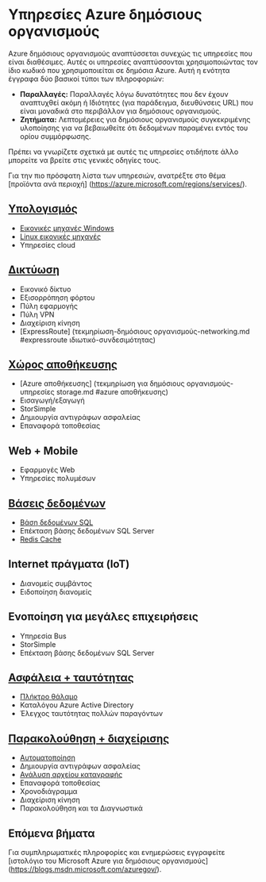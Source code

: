 <properties
    pageTitle="Υπηρεσίες Azure δημόσιους οργανισμούς | Microsoft Azure"
    description="Παρέχει μια επισκόπηση των τις διαθέσιμες υπηρεσίες σε δημόσιους οργανισμούς Azure"
    services="Azure-Government"
    cloud="gov" 
    documentationCenter=""
    authors="zakramer"
    manager="liki"
    editor="" />

<tags
    ms.service="multiple"
    ms.devlang="na"
    ms.topic="article"
    ms.tgt_pltfrm="na"
    ms.workload="azure-government"
    ms.date="10/14/2016"
    ms.author="zakramer" />


#  <a name="azure-government-services"></a>Υπηρεσίες Azure δημόσιους οργανισμούς

Azure δημόσιους οργανισμούς αναπτύσσεται συνεχώς τις υπηρεσίες που είναι διαθέσιμες.  Αυτές οι υπηρεσίες αναπτύσσονται χρησιμοποιώντας τον ίδιο κωδικό που χρησιμοποιείται σε δημόσια Azure.  Αυτή η ενότητα έγγραφα δύο βασικοί τύποι των πληροφοριών:

- **Παραλλαγές:** Παραλλαγές λόγω δυνατότητες που δεν έχουν αναπτυχθεί ακόμη ή Ιδιότητες (για παράδειγμα, διευθύνσεις URL) που είναι μοναδικά στο περιβάλλον για δημόσιους οργανισμούς.  
- **Ζητήματα:** Λεπτομέρειες για δημόσιους οργανισμούς συγκεκριμένης υλοποίησης για να βεβαιωθείτε ότι δεδομένων παραμένει εντός του ορίου συμμόρφωσης.

Πρέπει να γνωρίζετε σχετικά με αυτές τις υπηρεσίες οτιδήποτε άλλο μπορείτε να βρείτε στις γενικές οδηγίες τους.

Για την πιο πρόσφατη λίστα των υπηρεσιών, ανατρέξτε στο θέμα [προϊόντα ανά περιοχή] (https://azure.microsoft.com/regions/services/). 

## <a name="computedocumentation-government-computemd"></a>[Υπολογισμός](documentation-government-compute.md)

+ [Εικονικές μηχανές Windows](documentation-government-compute.md#virtual-machines)
+ [Linux εικονικές μηχανές](documentation-government-compute.md#virtual-machines)
+ Υπηρεσίες cloud

## <a name="networkingdocumentation-government-networkingmd"></a>[Δικτύωση](documentation-government-networking.md)

+ Εικονικό δίκτυο
+ Εξισορρόπηση φόρτου
+ Πύλη εφαρμογής
+ Πύλη VPN
+ Διαχείριση κίνηση
+ [ExpressRoute] (τεκμηρίωση-δημόσιους οργανισμούς-networking.md #expressroute ιδιωτικό-συνδεσιμότητας)

## <a name="storagedocumentation-government-services-storagemd"></a>[Χώρος αποθήκευσης](documentation-government-services-storage.md)

+ [Azure αποθήκευσης] (τεκμηρίωση για δημόσιους οργανισμούς-υπηρεσίες storage.md #azure αποθήκευσης)
+ Εισαγωγή/εξαγωγή
+ StorSimple
+ Δημιουργία αντιγράφων ασφαλείας
+ Επαναφορά τοποθεσίας

## <a name="web--mobile"></a>Web + Mobile

+ Εφαρμογές Web
+ Υπηρεσίες πολυμέσων

## <a name="databasesdocumentation-government-services-databasemd"></a>[Βάσεις δεδομένων](documentation-government-services-database.md)

+ [Βάση δεδομένων SQL](documentation-government-services-database.md#sql-database)
+ Επέκταση βάσης δεδομένων SQL Server
+ [Redis Cache](documentation-government-services-database.md#azure-redis-cache)

## <a name="internet-of-things-iot"></a>Internet πράγματα (IoT)

+ Διανομείς συμβάντος
+ Ειδοποίηση διανομείς

## <a name="enterprise-integration"></a>Ενοποίηση για μεγάλες επιχειρήσεις

+ Υπηρεσία Bus
+ StorSimple
+ Επέκταση βάσης δεδομένων SQL Server

## <a name="security--identitydocumentation-government-services-securityandidentitymd"></a>[Ασφάλεια + ταυτότητας](documentation-government-services-securityandidentity.md)

+ [Πλήκτρο θάλαμο](documentation-government-services-securityandidentity.md#key-vault)
+ Καταλόγου Azure Active Directory
+ Έλεγχος ταυτότητας πολλών παραγόντων

## <a name="monitoring--managementdocumentation-government-services-monitoringandmanagementmd"></a>[Παρακολούθηση + διαχείρισης](documentation-government-services-monitoringandmanagement.md)

+ [Αυτοματοποίηση](documentation-government-services-monitoringandmanagement.md#automation)
+ Δημιουργία αντιγράφων ασφαλείας
+ [Ανάλυση αρχείου καταγραφής](documentation-government-services-monitoringandmanagement.md#log-analytics)
+ Επαναφορά τοποθεσίας
+ Χρονοδιάγραμμα
+ Διαχείριση κίνηση
+ Παρακολούθηση και τα Διαγνωστικά

##  <a name="next-steps"></a>Επόμενα βήματα 
 
Για συμπληρωματικές πληροφορίες και ενημερώσεις εγγραφείτε [ιστολόγιο του Microsoft Azure για δημόσιους οργανισμούς] (https://blogs.msdn.microsoft.com/azuregov/).
